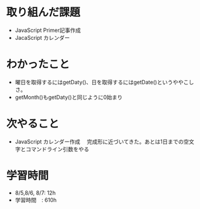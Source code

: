 # 取り組んだ課題

- JavaScript Primer記事作成
- JacaScript カレンダー

# わかったこと
- 曜日を取得するにはgetDaty()、日を取得するにはgetDate()というややこしさ。
- getMonth()もgetDaty()と同じように0始まり
# 次やること
- JavaScript カレンダー作成　 完成形に近づいてきた。あとは1日までの空文字とコマンドライン引数をやる
# 学習時間

- 8/5,8/6, 8/7: 12h
- 学習時間　: 610h
